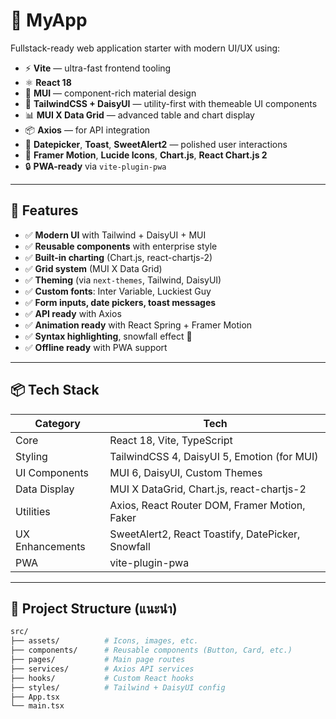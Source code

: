 # 🌟 MyApp

Fullstack-ready web application starter with modern UI/UX using:

- ⚡️ **Vite** — ultra-fast frontend tooling
- ⚛️ **React 18**
- 🎨 **MUI** — component-rich material design
- 🧁 **TailwindCSS + DaisyUI** — utility-first with themeable UI components
- 📊 **MUI X Data Grid** — advanced table and chart display
- 📦 **Axios** — for API integration
- 📆 **Datepicker**, **Toast**, **SweetAlert2** — polished user interactions
- 🎨 **Framer Motion**, **Lucide Icons**, **Chart.js**, **React Chart.js 2**
- 🔒 **PWA-ready** via `vite-plugin-pwa`

---

## 🚀 Features

- ✅ **Modern UI** with Tailwind + DaisyUI + MUI
- ✅ **Reusable components** with enterprise style
- ✅ **Built-in charting** (Chart.js, react-chartjs-2)
- ✅ **Grid system** (MUI X Data Grid)
- ✅ **Theming** (via `next-themes`, Tailwind, DaisyUI)
- ✅ **Custom fonts**: Inter Variable, Luckiest Guy
- ✅ **Form inputs, date pickers, toast messages**
- ✅ **API ready** with Axios
- ✅ **Animation ready** with React Spring + Framer Motion
- ✅ **Syntax highlighting**, snowfall effect 🎉
- ✅ **Offline ready** with PWA support

---

## 📦 Tech Stack

| Category       | Tech                                                  |
|----------------|--------------------------------------------------------|
| Core           | React 18, Vite, TypeScript                            |
| Styling        | TailwindCSS 4, DaisyUI 5, Emotion (for MUI)           |
| UI Components  | MUI 6, DaisyUI, Custom Themes                         |
| Data Display   | MUI X DataGrid, Chart.js, react-chartjs-2            |
| Utilities      | Axios, React Router DOM, Framer Motion, Faker        |
| UX Enhancements| SweetAlert2, React Toastify, DatePicker, Snowfall    |
| PWA            | vite-plugin-pwa                                       |

---

## 📂 Project Structure (แนะนำ)

```bash
src/
├── assets/          # Icons, images, etc.
├── components/      # Reusable components (Button, Card, etc.)
├── pages/           # Main page routes
├── services/        # Axios API services
├── hooks/           # Custom React hooks
├── styles/          # Tailwind + DaisyUI config
├── App.tsx
└── main.tsx
